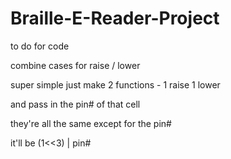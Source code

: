 # Braille-E-Reader-Project

to do for code

combine cases for raise / lower

super simple just make 2 functions - 1 raise 1 lower

and pass in the pin# of that cell

they're all the same except for the pin#

it'll be (1<<3) | pin#

